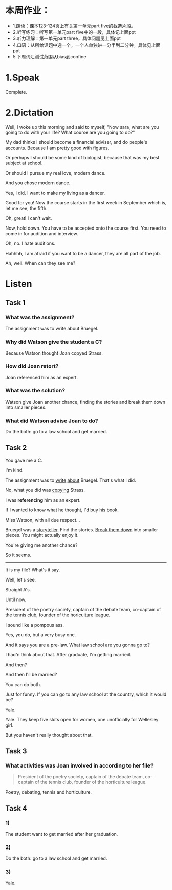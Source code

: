 # 本周作业：

* 1.朗读：课本123-124页上有关第一单元part five的截选片段。
* 2.听写练习：听写第一单元part five中的一段，具体记上面ppt
* 3.听力理解：第一单元part three，具体问题见上面ppt
* 4.口语：从所给话题中选一个，一个人单独讲一分半到二分钟。具体见上面ppt
* 5.下周词汇测试范围从bias到confine


# 1.Speak

Complete.


# 2.Dictation

Well, I woke up this morning and said to myself, "Now sara, what are you going to do with your life? What course are you going to do?"

My dad thinks I should become a financial adviser, and do people's accounts. Because I am pretty good with figures.

Or perhaps I should be some kind of biologist, because that was my best subject at school.

Or should I pursue my real love, modern dance.

And you chose modern dance.

Yes, I did. I want to make my living as a dancer.

Good for you! Now the course starts in the first week in September which is, let me see, the fifth.

Oh, great! I can't wait. 

Now, hold down. You have to be accepted onto the course first. You need to come in for audition and interview.

Oh, no. I hate auditions.

Hahhhh, I am afraid if you want to be a dancer, they are all part of the job.

Ah, well. When can they see me?


# Listen

## Task 1

### What was the assignment?

The assignment was to write about Bruegel.

### Why did Watson give the student a C?

Because Watson thought Joan copyed Strass.

### How did Joan retort?

Joan referenced him as an expert.

### What was the solution?

Watson give Joan another chance, finding the stories and break them down into smaller pieces.

### What did Watson advise Joan to do?

Do the both: go to a law school and get married.

## Task 2

You gave me a C.

I'm kind.

The assignment was to <u>write</u> <u>about</u> Bruegel. That's what I did.

No, what you did was <u>copying</u> Strass.

I was **referencing** him as an expert.

If I wanted to know what he thought, I'd buy his book.

Miss Watson, with all due respect...

Bruegel was a <u>storyteller</u>. Find the stories. <u>Break them down</u> into smaller pieces. You might actually enjoy it.

You're giving me another chance?

So it seems.

---

It is my file? What's it say.

Well, let's see.

Straight A's.

Until now.

President of the poetry society, captain of the debate team, co-captain of the tennis club, founder of the horiculture league.

I sound like a pompous ass.

Yes, you do, but a very busy one.

And it says you are a pre-law. What law school are you gonna go to?

I had'n think about that. After graduate, I'm getting married.

And then?

And then I'll be married?

You can do both.

Just for funny. If you can go to any law school at the country, which it would be?

Yale.

Yale. They keep five slots open for women, one unofficially for Wellesley girl.

But you haven't really thought about that.

## Task 3

### What activities was Joan involved in according to her file?

> President of the poetry society, captain of the debate team, co-captain of the tennis club, founder of the horticulture league.

Poetry, debating, tennis and horticulture.

## Task 4

### 1)

The student want to get married after her graduation.

### 2)

Do the both: go to a law school and get married.

### 3)

Yale.


# 
